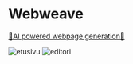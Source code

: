# Webweave

[🤖AI powered webpage generation🤖](https://docs.google.com/presentation/d/1LQYpi0g06Mml3gYE6Iu1t97Z9YyJjEKRbcHGBmmdrh0/edit?usp=sharing)

![etusivu](https://github.com/ofisch/WebWeave/assets/65644771/1f5dd707-2459-4048-a59f-3de3f73cbb75)
![editori](https://github.com/ofisch/WebWeave/assets/65644771/2a43f05e-416c-4299-962e-e52107fb9db7)
